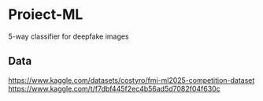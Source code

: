 # Proiect-ML
5-way classifier for deepfake images

## Data
https://www.kaggle.com/datasets/costyro/fmi-ml2025-competition-dataset
https://www.kaggle.com/t/f7dbf445f2ec4b56ad5d7082f04f630c
